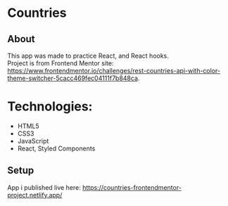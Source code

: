 
# Countries
## About
This app was made to practice React, and React hooks.  
Project is from Frontend Mentor site: https://www.frontendmentor.io/challenges/rest-countries-api-with-color-theme-switcher-5cacc469fec04111f7b848ca. 
# Technologies:
* HTML5
* CSS3
* JavaScript
* React, Styled Components  
## Setup
App i published live here:  https://countries-frontendmentor-project.netlify.app/
